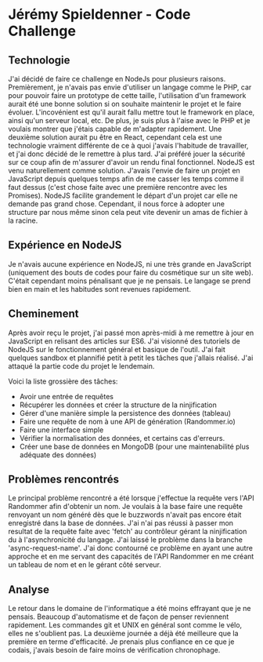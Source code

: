 # Jérémy Spieldenner - Code Challenge

## Technologie

J'ai décidé de faire ce challenge en NodeJs pour plusieurs raisons.
Premièrement, je n'avais pas envie d'utiliser un langage comme le PHP, car pour pouvoir faire un prototype de cette taille, l'utilisation d'un framework aurait été une bonne solution si on souhaite maintenir le projet et le faire évoluer. L'incovénient est qu'il aurait fallu mettre tout le framework en place, ainsi qu'un serveur local, etc. De plus, je suis plus à l'aise avec le PHP et je voulais montrer que j'étais capable de m'adapter rapidement.
Une deuxième solution aurait pu être en React, cependant cela est une technologie vraiment différente de ce à quoi j'avais l'habitude de travailler, et j'ai donc décidé de le remettre à plus tard. J'ai préféré jouer la sécurité sur ce coup afin de m'assurer d'avoir un rendu final fonctionnel.
NodeJS est venu naturellement comme solution. J'avais l'envie de faire un projet en JavaScript depuis quelques temps afin de me casser les temps comme il faut dessus (c'est chose faite avec une première rencontre avec les Promises). NodeJS facilite grandement le départ d'un projet car elle ne demande pas grand chose. Cependant, il nous force à adopter une structure par nous même sinon cela peut vite devenir un amas de fichier à la racine.

## Expérience en NodeJS

Je n'avais aucune expérience en NodeJS, ni une très grande en JavaScript (uniquement des bouts de codes pour faire du cosmétique sur un site web). C'était cependant moins pénalisant que je ne pensais. Le langage se prend bien en main et les habitudes sont revenues rapidement.

## Cheminement

Après avoir reçu le projet, j'ai passé mon après-midi à me remettre à jour en JavaScript en relisant des articles sur ES6. J'ai visionné des tutoriels de NodeJS sur le fonctionnement général et basique de l'outil. J'ai fait quelques sandbox et plannifié petit à petit les tâches que j'allais réalisé. J'ai attaqué la partie code du projet le lendemain.

Voici la liste grossière des tâches:

- Avoir une entrée de requêtes
- Récupérer les données et créer la structure de la ninjification
- Gérer d'une manière simple la persistence des données (tableau)
- Faire une requête de nom à une API de génération (Randommer.io)
- Faire une interface simple
- Vérifier la normalisation des données, et certains cas d'erreurs.
- Créer une base de données en MongoDB (pour une maintenabilité plus adéquate des données)

## Problèmes rencontrés

Le principal problème rencontré a été lorsque j'effectue la requête vers l'API Randommer afin d'obtenir un nom. Je voulais à la base faire une requête renvoyant un nom généré dès que le buzzwords n'avait pas encore était enregistré dans la base de données. J'ai n'ai pas réussi à passer mon resultat de la requête faite avec 'fetch' au contrôleur gérant la ninjification du à l'asynchronicité du langage. J'ai laissé le problème dans la branche 'async-request-name'. J'ai donc contourné ce problème en ayant une autre approche et en me servant des capacités de l'API Randommer en me créant un tableau de nom et en le gérant côté serveur.

## Analyse

Le retour dans le domaine de l'informatique a été moins effrayant que je ne pensais. Beaucoup d'automatisme et de façon de penser reviennent rapidement. Les commandes git et UNIX en général sont comme le vélo, elles ne s'oublient pas. La deuxième journée a déjà été meilleure que la première en terme d'efficacité. Je prenais plus confiance en ce que je codais, j'avais besoin de faire moins de vérification chronophage.
